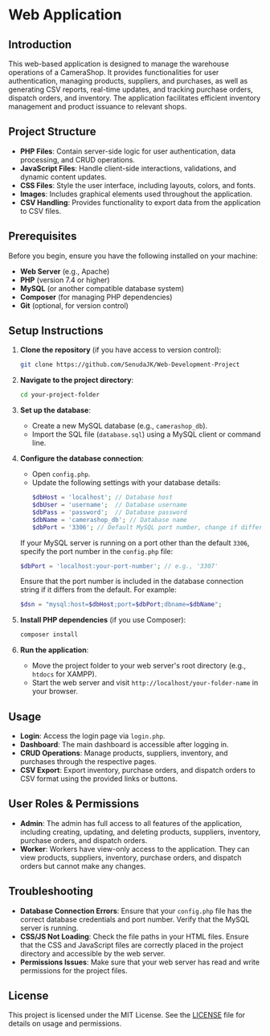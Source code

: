 # Web Application

## Introduction

This web-based application is designed to manage the warehouse operations of a CameraShop. It provides functionalities for user authentication, managing products, suppliers, and purchases, as well as generating CSV reports, real-time updates, and tracking purchase orders, dispatch orders, and inventory. The application facilitates efficient inventory management and product issuance to relevant shops.

## Project Structure

- **PHP Files**: Contain server-side logic for user authentication, data processing, and CRUD operations.
- **JavaScript Files**: Handle client-side interactions, validations, and dynamic content updates.
- **CSS Files**: Style the user interface, including layouts, colors, and fonts.
- **Images**: Includes graphical elements used throughout the application.
- **CSV Handling**: Provides functionality to export data from the application to CSV files.

## Prerequisites

Before you begin, ensure you have the following installed on your machine:

- **Web Server** (e.g., Apache)
- **PHP** (version 7.4 or higher)
- **MySQL** (or another compatible database system)
- **Composer** (for managing PHP dependencies)
- **Git** (optional, for version control)

## Setup Instructions

1. **Clone the repository** (if you have access to version control):
    ```bash
    git clone https://github.com/SenudaJK/Web-Development-Project
    ```

2. **Navigate to the project directory**:
    ```bash
    cd your-project-folder
    ```

3. **Set up the database**:
    - Create a new MySQL database (e.g., `camerashop_db`).
    - Import the SQL file (`database.sql`) using a MySQL client or command line.

4. **Configure the database connection**:
    - Open `config.php`.
    - Update the following settings with your database details:
      ```php
      $dbHost = 'localhost'; // Database host
      $dbUser = 'username';  // Database username
      $dbPass = 'password';  // Database password
      $dbName = 'camerashop_db'; // Database name
      $dbPort = '3306'; // Default MySQL port number, change if different
      ```

    If your MySQL server is running on a port other than the default `3306`, specify the port number in the `config.php` file:
      ```php
      $dbPort = 'localhost:your-port-number'; // e.g., '3307'
      ```

    Ensure that the port number is included in the database connection string if it differs from the default. For example:
      ```php
      $dsn = "mysql:host=$dbHost;port=$dbPort;dbname=$dbName";
      ```

5. **Install PHP dependencies** (if you use Composer):
    ```bash
    composer install
    ```

6. **Run the application**:
    - Move the project folder to your web server's root directory (e.g., `htdocs` for XAMPP).
    - Start the web server and visit `http://localhost/your-folder-name` in your browser.

## Usage

- **Login**: Access the login page via `login.php`.
- **Dashboard**: The main dashboard is accessible after logging in.
- **CRUD Operations**: Manage products, suppliers, inventory, and purchases through the respective pages.
- **CSV Export**: Export inventory, purchase orders, and dispatch orders to CSV format using the provided links or buttons.

## User Roles & Permissions

- **Admin**: The admin has full access to all features of the application, including creating, updating, and deleting products, suppliers, inventory, purchase orders, and dispatch orders.
- **Worker**: Workers have view-only access to the application. They can view products, suppliers, inventory, purchase orders, and dispatch orders but cannot make any changes.

## Troubleshooting

- **Database Connection Errors**: Ensure that your `config.php` file has the correct database credentials and port number. Verify that the MySQL server is running.
- **CSS/JS Not Loading**: Check the file paths in your HTML files. Ensure that the CSS and JavaScript files are correctly placed in the project directory and accessible by the web server.
- **Permissions Issues**: Make sure that your web server has read and write permissions for the project files.

## License

This project is licensed under the MIT License. See the [LICENSE](LICENSE) file for details on usage and permissions.
